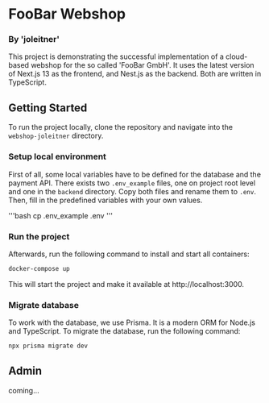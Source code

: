 # FooBar Webshop

### By 'joleitner'

This project is demonstrating the successful implementation of a cloud-based webshop for the so called 'FooBar GmbH'.
It uses the latest version of Next.js 13 as the frontend, and Nest.js as the backend. Both are written in TypeScript.

## Getting Started

To run the project locally, clone the repository and navigate into the `webshop-joleitner` directory.

### Setup local environment

First of all, some local variables have to be defined for the database and the payment API.
There exists two `.env_example` files, one on project root level and one in the `backend` directory.
Copy both files and rename them to `.env`. Then, fill in the predefined variables with your own values.

'''bash
cp .env_example .env
'''

### Run the project

Afterwards, run the following command to install and start all containers:

```bash
docker-compose up
```

This will start the project and make it available at http://localhost:3000.

### Migrate database

To work with the database, we use Prisma. It is a modern ORM for Node.js and TypeScript.
To migrate the database, run the following command:

```bash
npx prisma migrate dev
```

## Admin

coming...
